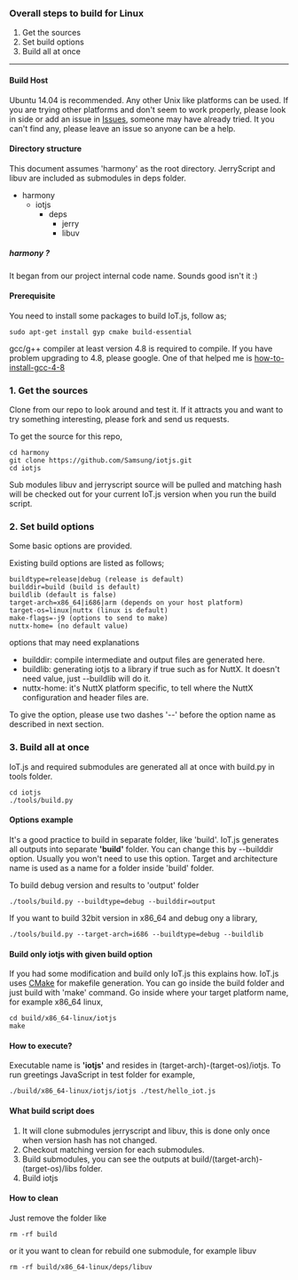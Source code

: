 ### Overall steps to build for Linux
1. Get the sources
2. Set build options
3. Build all at once


***


#### Build Host
Ubuntu 14.04 is recommended. Any other Unix like platforms can be used. If you are trying other platforms and don't seem to work properly, please look in side or add an issue in [Issues](https://github.com/Samsung/iotjs/issues), someone may have already tried. It you can't find any, please leave an issue so anyone can be a help.

#### Directory structure

This document assumes 'harmony' as the root directory. JerryScript and libuv are included as submodules in deps folder.

* harmony
    * iotjs
        * deps
            * jerry
            * libuv

##### harmony ?

It began from our project internal code name. Sounds good isn't it :)


#### Prerequisite

You need to install some packages to build IoT.js, follow as;

```
sudo apt-get install gyp cmake build-essential
```

gcc/g++ compiler at least version 4.8 is required to compile. If you have problem upgrading to 4.8, please google. One of that helped me is [how-to-install-gcc-4-8](http://askubuntu.com/questions/271388/how-to-install-gcc-4-8)


### 1. Get the sources

Clone from our repo to look around and test it. If it attracts you and want to try something interesting, please fork and send us requests.

To get the source for this repo, 
```
cd harmony
git clone https://github.com/Samsung/iotjs.git
cd iotjs
```

Sub modules libuv and jerryscript source will be pulled and matching hash will be checked out for your current IoT.js version when you run the build script.


### 2. Set build options

Some basic options are provided.

Existing build options are listed as follows;
```
buildtype=release|debug (release is default)
builddir=build (build is default)
buildlib (default is false)
target-arch=x86_64|i686|arm (depends on your host platform)
target-os=linux|nuttx (linux is default)
make-flags=-j9 (options to send to make)
nuttx-home= (no default value)
```

options that may need explanations
* builddir: compile intermediate and output files are generated here. 
* buildlib: generating iotjs to a library if true such as for NuttX. It doesn't need value, just --buildlib will do it.
* nuttx-home: it's NuttX platform specific, to tell where the NuttX configuration and header files are.

To give the option, please use two dashes '--' before the option name as described in next section.


### 3. Build all at once

IoT.js and required submodules are generated all at once with build.py in tools folder.

```
cd iotjs
./tools/build.py
```

#### Options example

It's a good practice to build in separate folder, like 'build'. IoT.js generates all outputs into separate **'build'** folder. You can change this by --builddir option. Usually you won't need to use this option. Target and architecture name is used as a name for a folder inside 'build' folder.

To build debug version and results to 'output' folder
```
./tools/build.py --buildtype=debug --builddir=output
```

If you want to build 32bit version in x86_64 and debug ony a library,
```
./tools/build.py --target-arch=i686 --buildtype=debug --buildlib
```

#### Build only iotjs with given build option

If you had some modification and build only IoT.js this explains how. IoT.js uses [CMake](http://www.cmake.org/) for makefile generation. You can go inside the build folder and just build with 'make' command. Go inside where your target platform name, for example x86_64 linux,
```
cd build/x86_64-linux/iotjs
make
```

#### How to execute?

Executable name is **'iotjs'** and resides in (target-arch)-(target-os)/iotjs. To run greetings JavaScript in test folder for example,

```
./build/x86_64-linux/iotjs/iotjs ./test/hello_iot.js
```

#### What build script does

1. It will clone submodules jerryscript and libuv, this is done only once when version hash has not changed.
2. Checkout matching version for each submodules.
3. Build submodules, you can see the outputs at build/(target-arch)-(target-os)/libs folder.
4. Build iotjs


#### How to clean

Just remove the folder like
```
rm -rf build
```
or it you want to clean for rebuild one submodule, for example libuv
```
rm -rf build/x86_64-linux/deps/libuv
```

